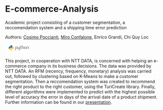 # E-commerce-Analysis
Academic project consisting of a customer segmentation, a reccomendation system and a shipping time error prediction

*Authors:* [Cosimo Poccianti](https://github.com/cosimopoccianti), [Miro Confalone](https://github.com/mirocon), Enrico Grandi, Chi Quy Loc

<img src="logo/python_logo.png" height = 30 />

This project, in cooperation with NTT DATA, is concerned with helping an e-commerce company in its business decisions. The data was provided by NTT DATA. An RFM (recency, frequency, monetary) analysis was carried out, followed by clustering based on K-Means to make a customer segmentation. Then a reccomendation system was created to recommend the right product to the right customer, using the TuriCreate library. Finally, different algorithms were implemented to predict with the highest possible level of accuracy the error in days of the arrival date of a product shipment. Further information can be found in our [presentation](project_presentation.pdf).

